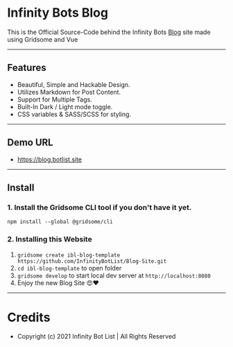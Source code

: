 # Infinity Bots Blog
This is the Official Source-Code behind the Infinity Bots [Blog](https://blog.botlist.site) site made using Gridsome and Vue

---

## Features
- Beautiful, Simple and Hackable Design.
- Utilizes Markdown for Post Content.
- Support for Multiple Tags.
- Built-In Dark / Light mode toggle.
- CSS variables & SASS/SCSS for styling.

---

## Demo URL
* https://blog.botlist.site

---

## Install

### 1. Install the Gridsome CLI tool if you don't have it yet.

`npm install --global @gridsome/cli`

### 2. Installing this Website

1. `gridsome create ibl-blog-template https://github.com/InfinityBotList/Blog-Site.git`
2. `cd ibl-blog-template` to open folder
3. `gridsome develop` to start local dev server at `http://localhost:8080`
4. Enjoy the new Blog Site 😍❤️

---

# Credits
* Copyright (c) 2021 Infinity Bot List | All Rights Reserved
